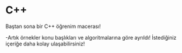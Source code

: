 # C++
Baştan sona bir C++ öğrenim macerası!

-Artık örnekler konu başlıkları ve algoritmalarına göre ayrıldı! İstediğiniz içeriğe daha kolay ulaşabilirsiniz!

